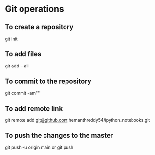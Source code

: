 # Git operations

## To create a repository
git init

## To add files
git add --all

## To commit to the repository

git commit -am"<commit message>"

## To add remote link
git remote add git@github.com:hemanthreddy54/ipython_notebooks.git

## To push the changes to the master
git push -u origin main
or
git push

